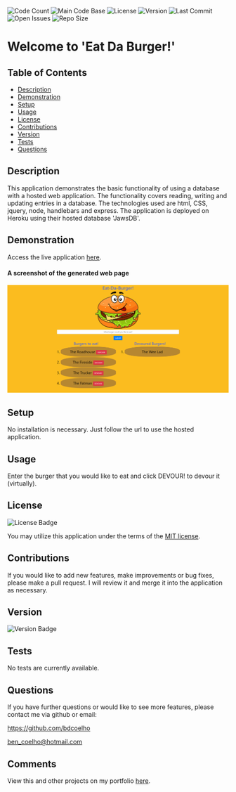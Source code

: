 
  ![Code Count](https://img.shields.io/github/languages/count/bdcoelho/burger) 
  ![Main Code Base](https://img.shields.io/github/languages/top/bdcoelho/burger) 
  ![License](https://img.shields.io/badge/license-MIT-blue) 
  ![Version](https://img.shields.io/badge/version-1.0-red) 
  ![Last Commit](https://img.shields.io/github/last-commit/bdcoelho/burger) 
  ![Open Issues](https://img.shields.io/github/issues-raw/bdcoelho/burger) 
  ![Repo Size](https://img.shields.io/github/repo-size/bdcoelho/burger)

  # Welcome to 'Eat Da Burger!'


  ## Table of Contents

  * [Description](#Description)
  * [Demonstration](#Demonstration)
  * [Setup](#Setup)
  * [Usage](#Usage)
  * [License](#License)
  * [Contributions](#Contributions)
  * [Version](#Version)
  * [Tests](#Tests)
  * [Questions](#Questions)


  ## Description

  This application demonstrates the basic functionality of using a database with a hosted web application. The functionality covers reading, writing and updating entries in a database. The technologies used are html, CSS, jquery, node, handlebars and express. The application is deployed on Heroku using their hosted database 'JawsDB'.


  ## Demonstration

  Access the live application [here](https://lit-chamber-58185.herokuapp.com/).

  #### A screenshot of the generated web page

  ![Screenshot](./public/assets/img/screenshot.png "Screenshot")

  ## Setup

  No installation is necessary. Just follow the url to use the hosted application.


  ## Usage

  Enter the burger that you would like to eat and click DEVOUR! to devour it (virtually).

  ## License

  ![License Badge](https://img.shields.io/badge/license-MIT-blue)

  You may utilize this application under the terms of the [MIT license](public/assets/licences/MIT.txt).

  ## Contributions

  If you would like to add new features, make improvements or bug fixes, please make a pull request. I will review it and merge it into the application as necessary.

  ## Version

  ![Version Badge](https://img.shields.io/badge/version-1.0-red)

  ## Tests

  No tests are currently available.

  ## Questions

  If you have further questions or would like to see more features, please contact me via github or email:

  https://github.com/bdcoelho 

  ben_coelho@hotmail.com
  
  ## Comments
  View this and other projects on my portfolio [here](https://bdcoelho.github.io/web-dev.html).

  

